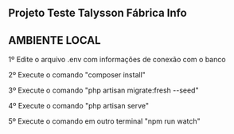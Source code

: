 
## Projeto Teste Talysson Fábrica Info

## AMBIENTE LOCAL

1º Edite o arquivo .env com informações de conexão com o banco

2º Execute o comando "composer install"

3º Execute o comando "php artisan migrate:fresh --seed"

4º Execute o comando "php artisan serve"

5º Execute o comando em outro terminal "npm run watch"
